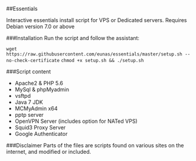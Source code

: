 ##Essentials

Interactive essentials install script for VPS or Dedicated servers.
Requires Debian version 7.0 or above

###Installation
Run the script and follow the assistant:

`wget https://raw.githubusercontent.com/eunas/essentials/master/setup.sh --no-check-certificate`
`chmod +x setup.sh && ./setup.sh`

###Script content
* Apache2 & PHP 5.6
* MySql & phpMyadmin
* vsftpd
* Java 7 JDK
* MCMyAdmin x64
* pptp server
* OpenVPN Server (includes option for NATed VPS)
* Squid3 Proxy Server
* Google Authenticator

###Disclaimer
Parts of the files are scripts found on various sites on the internet, and modified or included.